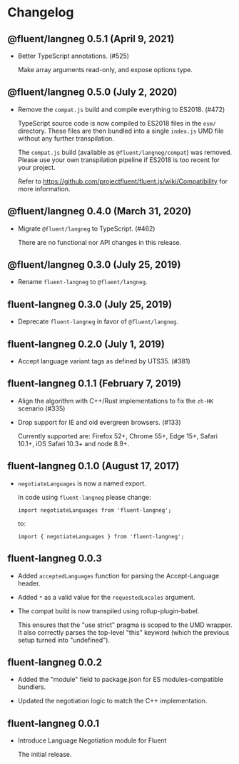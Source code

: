 # Changelog

## @fluent/langneg 0.5.1 (April 9, 2021)

  - Better TypeScript annotations. (#525)

    Make array arguments read-only, and expose options type.


## @fluent/langneg 0.5.0 (July 2, 2020)

  - Remove the `compat.js` build and compile everything to ES2018. (#472)

    TypeScript source code is now compiled to ES2018 files in the `esm/`
    directory. These files are then bundled into a single `index.js` UMD file
    without any further transpilation.

    The `compat.js` build (available as `@fluent/langneg/compat`) was removed.
    Please use your own transpilation pipeline if ES2018 is too recent for
    your project.

    Refer to https://github.com/projectfluent/fluent.js/wiki/Compatibility
    for more information.

## @fluent/langneg 0.4.0 (March 31, 2020)

  - Migrate `@fluent/langneg` to TypeScript. (#462)

    There are no functional nor API changes in this release.

## @fluent/langneg 0.3.0 (July 25, 2019)

  - Rename `fluent-langneg` to `@fluent/langneg`.

## fluent-langneg 0.3.0 (July 25, 2019)

  - Deprecate `fluent-langneg` in favor of `@fluent/langneg`.

## fluent-langneg 0.2.0 (July 1, 2019)

  - Accept language variant tags as defined by UTS35. (#381)

## fluent-langneg 0.1.1 (February 7, 2019)

  - Align the algorithm with C++/Rust implementations to fix the `zh-HK` scenario (#335)

  - Drop support for IE and old evergreen browsers. (#133)

    Currently supported are: Firefox 52+, Chrome 55+, Edge 15+, Safari 10.1+,
    iOS Safari 10.3+ and node 8.9+.

## fluent-langneg 0.1.0 (August 17, 2017)

  - `negotiateLanguages` is now a named export.

    In code using `fluent-langneg` please change:

        import negotiateLanguages from 'fluent-langneg';

    to:

        import { negotiateLanguages } from 'fluent-langneg';

## fluent-langneg 0.0.3

  - Added `acceptedLanguages` function for parsing the Accept-Language header.

  - Added `*` as a valid value for the `requestedLocales` argument.

  - The compat build is now transpiled using rollup-plugin-babel.

    This ensures that the "use strict" pragma is scoped to the UMD wrapper.  It
    also correctly parses the top-level "this" keyword (which the previous
    setup turned into "undefined").

## fluent-langneg 0.0.2

  - Added the "module" field to package.json for ES modules-compatible
    bundlers.

  - Updated the negotiation logic to match the C++ implementation.

## fluent-langneg 0.0.1

  - Introduce Language Negotiation module for Fluent

    The initial release.
